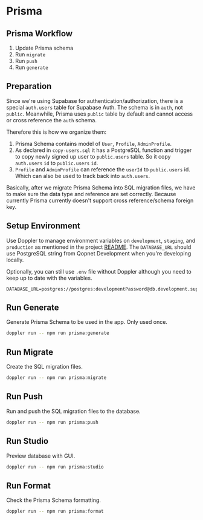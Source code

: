 # Prisma

## Prisma Workflow

1. Update Prisma schema
2. Run `migrate`
3. Run `push`
4. Run `generate`

## Preparation

Since we're using Supabase for authentication/authorization, there is a special `auth.users` table for Supabase Auth. The schema is in `auth`, not `public`. Meanwhile, Prisma uses `public` table by default and cannot access or cross reference the `auth` schema.

Therefore this is how we organize them:

1. Prisma Schema contains model of `User`, `Profile`, `AdminProfile`.
2. As declared in `copy-users.sql` it has a PostgreSQL function and trigger to copy newly signed up user to `public.users` table. So it copy `auth.users` `id` to `public.users` `id`.
3. `Profile` and `AdminProfile` can reference the `userId` to `public.users` id. Which can also be used to track back into `auth.users`.

Basically, after we migrate Prisma Schema into SQL migration files, we have to make sure the data type and reference are set correctly. Because currently Prisma currently doesn't support cross reference/schema foreign key.

## Setup Environment

Use Doppler to manage environment variables on `development`, `staging`, and `production` as mentioned in the project [README](../README.md). The `DATABASE_URL` should use PostgreSQL string from Qopnet Development when you're developing locally.

Optionally, you can still use `.env` file without Doppler although you need to keep up to date with the variables.

```
DATABASE_URL=postgres://postgres:developmentPassword@db.development.supabase.co:5432/postgres
```

## Run Generate

Generate Prisma Schema to be used in the app. Only used once.

```sh
doppler run -- npm run prisma:generate
```

## Run Migrate

Create the SQL migration files.

```sh
doppler run -- npm run prisma:migrate
```

## Run Push

Run and push the SQL migration files to the database.

```sh
doppler run -- npm run prisma:push
```

## Run Studio

Preview database with GUI.

```sh
doppler run -- npm run prisma:studio
```

## Run Format

Check the Prisma Schema formatting.

```sh
doppler run -- npm run prisma:format
```
